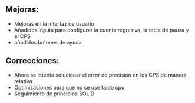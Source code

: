 ## Mejoras:
- Mejoras en la interfaz de usuario
- Añadidos inputs para configurar la cuenta regresiva, la tecla de pausa y el CPS
- añadidos botones de ayuda

## Correcciones:
- Ahora se intenta solucionar el error de precisión en los CPS de manera relativa
- Optimizaciones para que no se use tanto cpu
- Seguimiento de principios SOLID